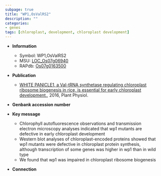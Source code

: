 ```yaml
---
subpage: true
title: "WP1,OsValRS2"
description: ""
categories:
- genes
tags: [chloroplast, development, chloroplast development]
---
```


* **Information**  
    + Symbol: WP1,OsValRS2  
    + MSU: [LOC_Os07g06940](http://rice.plantbiology.msu.edu/cgi-bin/ORF_infopage.cgi?orf=LOC_Os07g06940)  
    + RAPdb: [Os07g0163500](http://rapdb.dna.affrc.go.jp/viewer/gbrowse_details/irgsp1?name=Os07g0163500)  

* **Publication**  
    + [WHITE PANICLE1, a Val-tRNA synthetase regulating chloroplast ribosome biogenesis in rice, is essential for early chloroplast development.](http://www.ncbi.nlm.nih.gov/pubmed?term=WHITE+PANICLE1,+a+Val-tRNA+synthetase+regulating+chloroplast+ribosome+biogenesis+in+rice,+is+essential+for+early+chloroplast+development.%5BTitle%5D), 2016, Plant Physiol.

* **Genbank accession number**  

* **Key message**  
    + Chlorophyll autofluorescence observations and transmission electron microscopy analyses indicated that wp1 mutants are defective in early chloroplast development
    + Western blot analyses of chloroplast-encoded proteins showed that wp1 mutants were defective in chloroplast protein synthesis, although transcription of some genes was higher in wp1 than in wild type
    + We found that wp1 was impaired in chloroplast ribosome biogenesis

* **Connection**  



